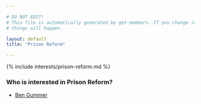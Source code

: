 ```yaml
---

# DO NOT EDIT!
# This file is automatically generated by get-members. If you change it, bad
# things will happen.

layout: default
title: "Prison Reform"

---
```


{% include interests/prison-reform.md %}

### Who is interested in Prison Reform?


* [Ben Gummer](members/ben-gummer.html)
